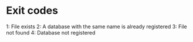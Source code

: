 # Exit codes

1: File exists
2: A database with the same name is already registered
3: File not found
4: Database not registered

